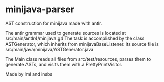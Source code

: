 # minijava-parser
AST construction for minijava made with antlr.

The antlr grammar used to generate sources is located at src/main/antlr4/minijava.g4
The task is accomplished by the class ASTGenerator, which inherits from minijavaBaseListener. Its source file is src/main/java/minijava/ASTGenerator.java

The Main class reads all files from src/test/resources, parses them to generate ASTs, and visits them with a PrettyPrintVisitor.

Made by lml and insbs